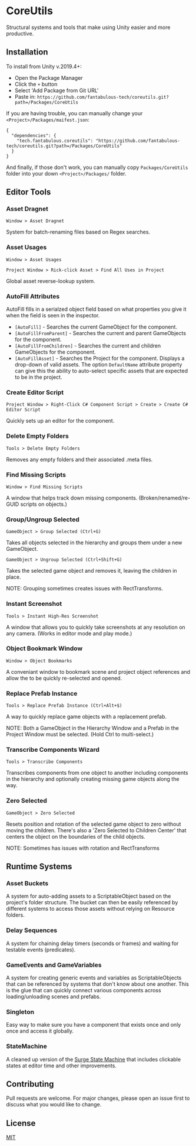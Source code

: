 # CoreUtils

Structural systems and tools that make using Unity easier and more productive.


## Installation

To install from Unity v.2019.4+:
- Open the Package Manager
- Click the `+` button
- Select 'Add Package from Git URL'
- Paste in: `https://github.com/fantabulous-tech/coreutils.git?path=/Packages/CoreUtils`

If you are having trouble, you can manually change your `<Project>/Packages/maifest.json`:
```
{
  "dependencies": {
    "tech.fantabulous.coreutils": "https://github.com/fantabulous-tech/coreutils.git?path=/Packages/CoreUtils"
  }
}
```

And finally, if those don't work, you can manually copy `Packages/CoreUtils` folder into your down `<Project>/Packages/` folder.


## Editor Tools

### Asset Dragnet

`Window > Asset Dragnet`

System for batch-renaming files based on Regex searches.

### Asset Usages

`Window > Asset Usages`

`Project Window > Rick-click Asset > Find All Uses in Project`

Global asset reverse-lookup system.

### AutoFill Attributes

AutoFill fills in a serialzed object field based on what properties you give it when the field is seen in the inspector.

- `[AutoFill]` - Searches the current GameObject for the component.
- `[AutoFillFromParent]` - Searches the current and parent GameObjects for the component.
- `[AutoFillFromChildren]` - Searches the current and children GameObjects for the component.
- `[AutoFillAsset]` - Searches the Project for the component. Displays a drop-down of valid assets. The option `DefaultName` attribute property can give this the ability to auto-select specific assets that are expected to be in the project.

### Create Editor Script

`Project Window > Right-Click C# Component Script > Create > Create C# Editor Script`

Quickly sets up an editor for the component.

### Delete Empty Folders

`Tools > Delete Empty Folders`

Removes any empty folders and their associated .meta files.

### Find Missing Scripts

`Window > Find Missing Scripts`

A window that helps track down missing components. (Broken/renamed/re-GUID scripts on objects.)

### Group/Ungroup Selected

`GameObject > Group Selected (Ctrl+G)`

Takes all objects selected in the hierarchy and groups them under a new GameObject.

`GameObject > Ungroup Selected (Ctrl+Shift+G)`

Takes the selected game object and removes it, leaving the children in place.

NOTE: Grouping sometimes creates issues with RectTransforms.

### Instant Screenshot

`Tools > Instant High-Res Screenshot`

A window that allows you to quickly take screenshots at any resolution on any camera. (Works in editor mode and play mode.)

### Object Bookmark Window

`Window > Object Bookmarks`

A conveniant window to bookmark scene and project object references and allow the to be quickly re-selected and opened.

### Replace Prefab Instance

`Tools > Replace Prefab Instance (Ctrl+Alt+$)`

A way to quickly replace game objects with a replacement prefab.

NOTE: Both a GameObject in the Hierarchy Window and a Prefab in the Project Window must be selected. (Hold Ctrl to multi-select.)

### Transcribe Components Wizard

`Tools > Transcribe Components`

Transcribes components from one object to another including components in the hierarchy and optionally creating missing game objects along the way.

### Zero Selected

`GameObject > Zero Selected`

Resets position and rotation of the selected game object to zero without moving the children. There's also a 'Zero Selected to Children Center' that centers the object on the boundaries of the child objects.

NOTE: Sometimes has issues with rotation and RectTransforms


## Runtime Systems

### Asset Buckets

A system for auto-adding assets to a ScriptableObject based on the project's folder structure. The bucket can then be easily referenced by different systems to access those assets without relying on Resource folders.

### Delay Sequences

A system for chaining delay timers (seconds or frames) and waiting for testable events (predicates).

### GameEvents and GameVariables

A system for creating generic events and variables as ScriptableObjects that can be referenced by systems that don't know about one another. This is the glue that can quickly connect various components across loading/unloading scenes and prefabs.

### Singleton

Easy way to make sure you have a component that exists once and only once and access it globally.

### StateMachine

A cleaned up version of the [Surge State Machine](http://surge.pixelplacement.com/statemachine.html) that includes clickable states at editor time and other improvements.


## Contributing

Pull requests are welcome. For major changes, please open an issue first to discuss what you would like to change.


## License

[MIT](https://choosealicense.com/licenses/mit/)
